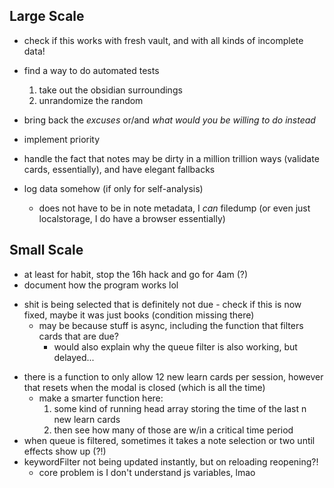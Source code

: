 ## Large Scale

* check if this works with fresh vault, and with all kinds of incomplete data!
* find a way to do automated tests
    1. take out the obsidian surroundings
    2. unrandomize the random

* bring back the *excuses* or/and *what would you be willing to do instead*
* implement priority
* handle the fact that notes may be dirty in a million trillion ways (validate cards, essentially), and have elegant fallbacks
* log data somehow (if only for self-analysis)
    * does not have to be in note metadata, I *can* filedump (or even just localstorage, I do have a browser essentially) 

## Small Scale

* at least for habit, stop the 16h hack and go for 4am (?)
* document how the program works lol
- shit is being selected that is definitely not due - check if this is now fixed, maybe it was just books (condition missing there)
    - may be because stuff is async, including the function that filters cards that are due?
        - would also explain why the queue filter is also working, but delayed...
* there is a function to only allow 12 new learn cards per session, however that resets when the modal is closed (which is all the time)
    * make a smarter function here: 
        1. some kind of running head array storing the time of the last n new learn cards 
        2. then see how many of those are w/in a critical time period
* when queue is filtered, sometimes it takes a note selection or two until effects show up (?!)
* keywordFilter not being updated instantly, but on reloading reopening?! 
    - core problem is I don't understand js variables, lmao